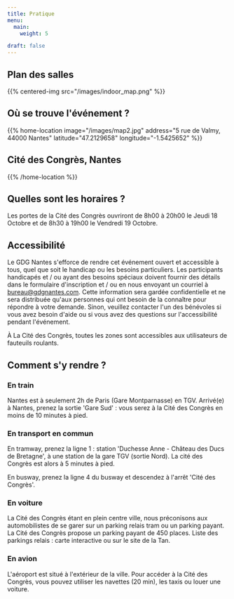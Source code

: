 ```yaml
---
title: Pratique
menu:
  main:
    weight: 5

draft: false
---
```


## Plan des salles

{{% centered-img src="/images/indoor_map.png" %}}

## Où se trouve l'événement ?

{{% home-location
    image="/images/map2.jpg"
    address="5 rue de Valmy, 44000 Nantes"
    latitude="47.2129658"
    longitude="-1.5425652" %}}

## Cité des Congrès, Nantes

{{% /home-location %}}

## Quelles sont les horaires ?

Les portes de la Cité des Congrès ouvriront de 8h00 à 20h00 le Jeudi 18 Octobre et de 8h30 à 19h00 le Vendredi 19 Octobre.

## Accessibilité
Le GDG Nantes s'efforce de rendre cet événement ouvert et accessible à tous, quel que soit le handicap ou les besoins particuliers. Les participants handicapés et / ou ayant des besoins spéciaux doivent fournir des détails dans le formulaire d'inscription et / ou en nous envoyant un courriel à bureau@gdgnantes.com. Cette information sera gardée confidentielle et ne sera distribuée qu'aux personnes qui ont besoin de la connaître pour répondre à votre demande. Sinon, veuillez contacter l'un des bénévoles si vous avez besoin d'aide ou si vous avez des questions sur l'accessibilité pendant l'événement.

À La Cité des Congrès, toutes les zones sont accessibles aux utilisateurs de fauteuils roulants.

## Comment s'y rendre ?

### En train
Nantes est à seulement 2h de Paris (Gare Montparnasse) en TGV.
Arrivé(e) à Nantes, prenez la sortie 'Gare Sud' : vous serez à la Cité des Congrès en moins de 10 minutes à pied.

### En transport en commun
En tramway, prenez la ligne 1 : station 'Duchesse Anne - Château des Ducs de Bretagne', à une station de la gare TGV (sortie Nord). La cité des Congrès est alors à 5 minutes à pied.

En busway, prenez la ligne 4 du busway et descendez à l'arrêt 'Cité des Congrès'.

### En voiture
La Cité des Congrès étant en plein centre ville, nous préconisons aux automobilistes de se garer sur un parking relais tram ou un parking payant.
La Cité des Congrès propose un parking payant de 450 places.
Liste des parkings relais : carte interactive ou sur le site de la Tan.

### En avion
L'aéroport est situé à l'extérieur de la ville. Pour accéder à la Cité des Congrès, vous pouvez utiliser les navettes (20 min), les taxis ou louer une voiture.